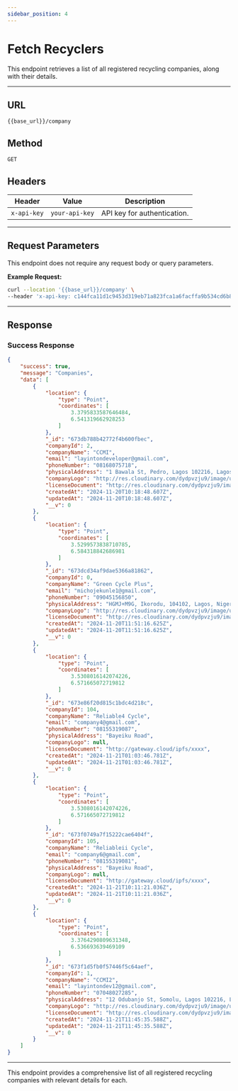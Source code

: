 ```yaml
---
sidebar_position: 4
---
```


# Fetch Recyclers

This endpoint retrieves a list of all registered recycling companies, along with their details.

---

## URL

`{{base_url}}/company`

## Method

`GET`

## Headers

| Header        | Value                                 | Description                      |
|---------------|---------------------------------------|----------------------------------|
| `x-api-key`   | `your-api-key`                       | API key for authentication.     |

---

## Request Parameters

This endpoint does not require any request body or query parameters.

**Example Request:**

```bash
curl --location '{{base_url}}/company' \
--header 'x-api-key: c144fca11d1c9453d319eb71a823fca1a6facffa9b534cd6b825c36e57346c40'
```

---

## Response

### Success Response

```json
{
    "success": true,
    "message": "Companies",
    "data": [
        {
            "location": {
                "type": "Point",
                "coordinates": [
                    3.3795833587646484,
                    6.541319662928253
                ]
            },
            "_id": "673db788b42772f4b600fbec",
            "companyId": 2,
            "companyName": "CCMI",
            "email": "layintondeveloper@gmail.com",
            "phoneNumber": "08168075718",
            "physicalAddress": "1 Bawala St, Pedro, Lagos 102216, Lagos, Nigeria",
            "companyLogo": "http://res.cloudinary.com/dydpvzju9/image/upload/v1732097925/fknkzoi2leb3zsdmyst6.png",
            "licenseDocument": "http://res.cloudinary.com/dydpvzju9/image/upload/v1732097926/ndmebihqnc9jz4sk58xh.png",
            "createdAt": "2024-11-20T10:18:48.607Z",
            "updatedAt": "2024-11-20T10:18:48.607Z",
            "__v": 0
        },
        {
            "location": {
                "type": "Point",
                "coordinates": [
                    3.5299573838710785,
                    6.584318842686981
                ]
            },
            "_id": "673dcd34af9dae5366a81862",
            "companyId": 0,
            "companyName": "Green Cycle Plus",
            "email": "michojekunle1@gmail.com",
            "phoneNumber": "09045156850",
            "physicalAddress": "HGMJ+M9G, Ikorodu, 104102, Lagos, Nigeria",
            "companyLogo": "http://res.cloudinary.com/dydpvzju9/image/upload/v1732103469/zauvyuk1sqswxxzo6vzi.png",
            "licenseDocument": "http://res.cloudinary.com/dydpvzju9/image/upload/v1732103474/jvnwy72qusemqzqqirmq.png",
            "createdAt": "2024-11-20T11:51:16.625Z",
            "updatedAt": "2024-11-20T11:51:16.625Z",
            "__v": 0
        },
        {
            "location": {
                "type": "Point",
                "coordinates": [
                    3.5308016142074226,
                    6.571665072719812
                ]
            },
            "_id": "673e86f20d815c1bdc4d218c",
            "companyId": 104,
            "companyName": "Reliable4 Cycle",
            "email": "company4@gmail.com",
            "phoneNumber": "08155319087",
            "physicalAddress": "Bayeiku Road",
            "companyLogo": null,
            "licenseDocument": "http://gateway.cloud/ipfs/xxxx",
            "createdAt": "2024-11-21T01:03:46.781Z",
            "updatedAt": "2024-11-21T01:03:46.781Z",
            "__v": 0
        },
        {
            "location": {
                "type": "Point",
                "coordinates": [
                    3.5308016142074226,
                    6.571665072719812
                ]
            },
            "_id": "673f0749a7f15222cae6404f",
            "companyId": 105,
            "companyName": "Reliableii Cycle",
            "email": "company6@gmail.com",
            "phoneNumber": "08155319081",
            "physicalAddress": "Bayeiku Road",
            "companyLogo": null,
            "licenseDocument": "http://gateway.cloud/ipfs/xxxx",
            "createdAt": "2024-11-21T10:11:21.036Z",
            "updatedAt": "2024-11-21T10:11:21.036Z",
            "__v": 0
        },
        {
            "location": {
                "type": "Point",
                "coordinates": [
                    3.3764290809631348,
                    6.536693639469109
                ]
            },
            "_id": "673f1d5fb0f57446f5c64aef",
            "companyId": 1,
            "companyName": "CCMI2",
            "email": "layintondev12@gmail.com",
            "phoneNumber": "07048027285",
            "physicalAddress": "12 Odubanjo St, Somolu, Lagos 102216, Lagos, Nigeria",
            "companyLogo": "http://res.cloudinary.com/dydpvzju9/image/upload/v1732189531/bptnvucjmcitvq4riaul.png",
            "licenseDocument": "http://res.cloudinary.com/dydpvzju9/image/upload/v1732189534/ers3m3atk0pk6jjsl3qm.png",
            "createdAt": "2024-11-21T11:45:35.588Z",
            "updatedAt": "2024-11-21T11:45:35.588Z",
            "__v": 0
        }
    ]
}
```

--- 

This endpoint provides a comprehensive list of all registered recycling companies with relevant details for each.